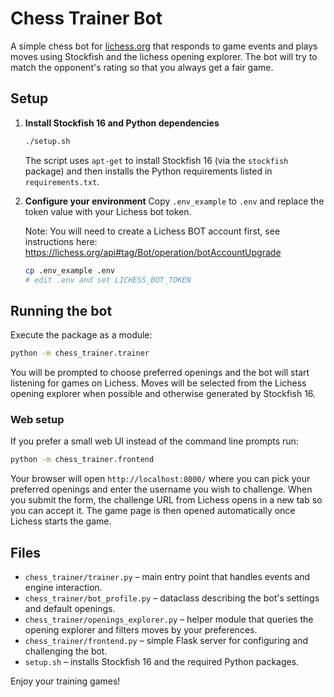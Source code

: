 # Chess Trainer Bot

A simple chess bot for [lichess.org](https://lichess.org) that responds to game events and plays moves using Stockfish and the lichess opening explorer. The bot will try to match the opponent's rating so that you always get a fair game.

## Setup

1. **Install Stockfish 16 and Python dependencies**
   ```bash
   ./setup.sh
   ```
   The script uses `apt-get` to install Stockfish 16 (via the `stockfish` package) and then installs the Python requirements listed in `requirements.txt`.

2. **Configure your environment**
   Copy `.env_example` to `.env` and replace the token value with your Lichess bot token.
   
   Note: You will need to create a Lichess BOT account first, see instructions here: https://lichess.org/api#tag/Bot/operation/botAccountUpgrade
   ```bash
   cp .env_example .env
   # edit .env and set LICHESS_BOT_TOKEN
   ```
## Running the bot

Execute the package as a module:

```bash
python -m chess_trainer.trainer
```

You will be prompted to choose preferred openings and the bot will start listening for games on Lichess. Moves will be selected from the Lichess opening explorer when possible and otherwise generated by Stockfish 16.

### Web setup

If you prefer a small web UI instead of the command line prompts run:

```bash
python -m chess_trainer.frontend
```

Your browser will open `http://localhost:8000/` where you can pick your preferred openings and enter the username you wish to challenge. When you submit the form, the challenge URL from Lichess opens in a new tab so you can accept it. The game page is then opened automatically once Lichess starts the game.

## Files

- `chess_trainer/trainer.py` – main entry point that handles events and engine interaction.
- `chess_trainer/bot_profile.py` – dataclass describing the bot's settings and default openings.
- `chess_trainer/openings_explorer.py` – helper module that queries the opening explorer and filters moves by your preferences.
- `chess_trainer/frontend.py` – simple Flask server for configuring and challenging the bot.
- `setup.sh` – installs Stockfish 16 and the required Python packages.

Enjoy your training games!
